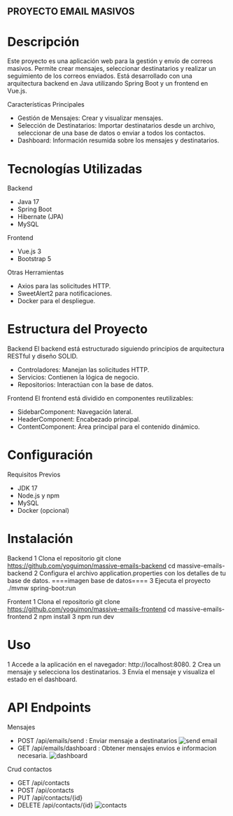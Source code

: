 ## PROYECTO EMAIL MASIVOS ##

# Descripción #
Este proyecto es una aplicación web para la gestión y envío de correos masivos. Permite crear mensajes, seleccionar destinatarios y realizar un seguimiento de los correos enviados. Está desarrollado con una arquitectura backend en Java utilizando Spring Boot y un frontend en Vue.js. 

Características Principales 
* Gestión de Mensajes: Crear y visualizar mensajes. 
* Selección de Destinatarios: Importar destinatarios desde un archivo, seleccionar de una base de datos o enviar a todos los contactos. 
* Dashboard: Información resumida sobre los mensajes y destinatarios. 

# Tecnologías Utilizadas #

Backend 
* Java 17 
* Spring Boot 
* Hibernate (JPA) 
* MySQL 

Frontend 
* Vue.js 3 
* Bootstrap 5 

Otras Herramientas 
* Axios para las solicitudes HTTP. 
* SweetAlert2 para notificaciones. 
* Docker para el despliegue. 

# Estructura del Proyecto #

Backend 
El backend está estructurado siguiendo principios de arquitectura RESTful y diseño SOLID. 
* Controladores: Manejan las solicitudes HTTP. 
* Servicios: Contienen la lógica de negocio. 
* Repositorios: Interactúan con la base de datos. 

Frontend 
El frontend está dividido en componentes reutilizables: 
* SidebarComponent: Navegación lateral. 
* HeaderComponent: Encabezado principal. 
* ContentComponent: Área principal para el contenido dinámico. 

# Configuración # 

Requisitos Previos 
* JDK 17 
* Node.js y npm 
* MySQL 
* Docker (opcional)

# Instalación #

Backend
1 Clona el repositorio
git clone https://github.com/yoguimon/massive-emails-backend
cd massive-emails-backend
2 Configura el archivo application.properties con los detalles de tu base de datos.
====imagen base de datos====
3 Ejecuta el proyecto
./mvnw spring-boot:run

Frontent
1 Clona el repositorio
git clone https://github.com/yoguimon/massive-emails-frontend
cd massive-emails-frontend
2 npm install
3 npm run dev

# Uso #
1  Accede a la aplicación en el navegador: http://localhost:8080.
2 Crea un mensaje y selecciona los destinatarios.
3 Envía el mensaje y visualiza el estado en el dashboard.

# API Endpoints #
Mensajes
* POST /api/emails/send : Enviar mensaje a destinatarios
![send email](https://github.com/user-attachments/assets/73c72438-a3a0-4cfa-8f57-139b4f73a990)
* GET /api/emails/dashboard : Obtener mensajes envios e informacion necesaria.
![dashboard](https://github.com/user-attachments/assets/24aad3c6-185d-4370-93ca-844c0364850c)

Crud contactos
* GET /api/contacts
* POST /api/contacts
* PUT /api/contacts/{id}
* DELETE /api/contacts/{id}
![contacts](https://github.com/user-attachments/assets/484f26b7-09c0-49a8-89e4-c4403f9ffaea)
